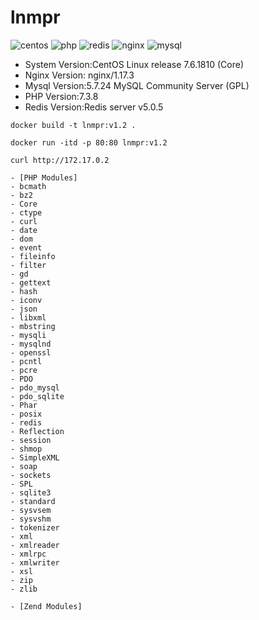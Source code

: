 # lnmpr
 ![centos](https://blog.centos.org/wp-content/uploads/2018/09/centos-logo-348x350-c.png "linux") ![php](http://pngimg.com/uploads/php/php_PNG50.png "php") ![redis](https://redis.io/images/redis-white.png "redis") ![nginx](http://nginx.org/nginx.png "nginx") ![mysql](https://www.mysql.com/common/logos/logo-mysql-170x115.png "mysql") 

- System Version:CentOS Linux release 7.6.1810 (Core)
- Nginx Version: nginx/1.17.3 
- Mysql Version:5.7.24 MySQL Community Server (GPL) 
- PHP Version:7.3.8
- Redis Version:Redis server v5.0.5

`docker build -t lnmpr:v1.2 .`

`docker run -itd -p 80:80 lnmpr:v1.2 `

`curl http://172.17.0.2`

```
- [PHP Modules]
- bcmath
- bz2
- Core
- ctype
- curl
- date
- dom
- event
- fileinfo
- filter
- gd
- gettext
- hash
- iconv
- json
- libxml
- mbstring
- mysqli
- mysqlnd
- openssl
- pcntl
- pcre
- PDO
- pdo_mysql
- pdo_sqlite
- Phar
- posix
- redis
- Reflection
- session
- shmop
- SimpleXML
- soap
- sockets
- SPL
- sqlite3
- standard
- sysvsem
- sysvshm
- tokenizer
- xml
- xmlreader
- xmlrpc
- xmlwriter
- xsl
- zip
- zlib

- [Zend Modules]
```
